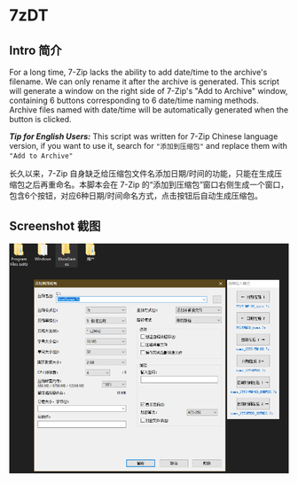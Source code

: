 # 7zDT
## Intro 简介
For a long time, 7-Zip lacks the ability to add date/time to the archive's filename. We can only rename it after the archive is generated. This script will generate a window on the right side of 7-Zip's "Add to Archive" window, containing 6 buttons corresponding to 6 date/time naming methods. Archive files named with date/time will be automatically generated when the button is clicked.

***Tip for English Users:*** This script was written for 7-Zip Chinese language version, if you want to use it, search for `"添加到压缩包"` and replace them with `"Add to Archive"`


长久以来，7-Zip 自身缺乏给压缩包文件名添加日期/时间的功能，只能在生成压缩包之后再重命名。本脚本会在 7-Zip 的“添加到压缩包”窗口右侧生成一个窗口，包含6个按钮，对应6种日期/时间命名方式，点击按钮后自动生成压缩包。

## Screenshot 截图
![image](https://github.com/fffb/7zDT/blob/main/screenshot.png)
